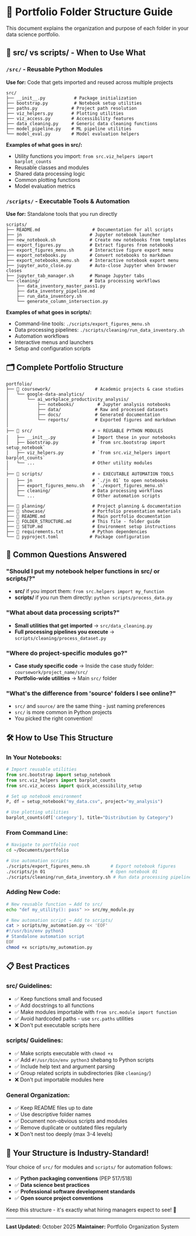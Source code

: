# 📁 Portfolio Folder Structure Guide

This document explains the organization and purpose of each folder in your data science portfolio.

## 🎯 **src/ vs scripts/ - When to Use What**

### `/src/` - **Reusable Python Modules**
**Use for:** Code that gets imported and reused across multiple projects

```
src/
├── __init__.py           # Package initialization
├── bootstrap.py          # Notebook setup utilities
├── paths.py             # Project path resolution
├── viz_helpers.py       # Plotting utilities
├── viz_access.py        # Accessibility features
├── data_cleaning.py     # Generic data cleaning functions
├── model_pipeline.py    # ML pipeline utilities
└── model_eval.py        # Model evaluation helpers
```

**Examples of what goes in src/:**
- Utility functions you import: `from src.viz_helpers import barplot_counts`
- Reusable classes and modules
- Shared data processing logic
- Common plotting functions
- Model evaluation metrics

### `/scripts/` - **Executable Tools & Automation**
**Use for:** Standalone tools that you run directly

```
scripts/
├── README.md                    # Documentation for all scripts
├── jn                          # Jupyter notebook launcher
├── new_notebook.sh             # Create new notebooks from templates
├── export_figures.py           # Extract figures from notebooks
├── export_figures_menu.sh      # Interactive figure export menu
├── export_notebooks.py         # Convert notebooks to markdown
├── export_notebooks_menu.sh    # Interactive notebook export menu
├── jupyter_auto_close.py       # Auto-close Jupyter when browser closes
├── jupyter_tab_manager.sh      # Manage Jupyter tabs
└── cleaning/                   # Data processing workflows
    ├── data_inventory_master_pass1.py
    ├── data_inventory_pipeline.md
    ├── run_data_inventory.sh
    └── generate_column_intersection.py
```

**Examples of what goes in scripts/:**
- Command-line tools: `./scripts/export_figures_menu.sh`
- Data processing pipelines: `./scripts/cleaning/run_data_inventory.sh`
- Automation workflows
- Interactive menus and launchers
- Setup and configuration scripts

## 🗂️ **Complete Portfolio Structure**

```
portfolio/
├── 📁 coursework/                 # Academic projects & case studies
│   └── google-data-analytics/
│       └── ai_workplace_productivity_analysis/
│           ├── notebooks/         # Jupyter analysis notebooks
│           ├── data/             # Raw and processed datasets
│           ├── docs/             # Generated documentation
│           └── reports/          # Exported figures and markdown
│
├── 📁 src/                       # ⭐ REUSABLE PYTHON MODULES
│   ├── __init__.py              # Import these in your notebooks
│   ├── bootstrap.py             # `from src.bootstrap import setup_notebook`
│   ├── viz_helpers.py           # `from src.viz_helpers import barplot_counts`
│   └── ...                      # Other utility modules
│
├── 📁 scripts/                   # ⭐ EXECUTABLE AUTOMATION TOOLS
│   ├── jn                       # `./jn 01` to open notebooks
│   ├── export_figures_menu.sh   # `./export_figures_menu.sh`
│   ├── cleaning/                # Data processing workflows
│   └── ...                      # Other automation scripts
│
├── 📁 planning/                  # Project planning & documentation
├── 📁 showcase/                  # Portfolio presentation materials
├── 📄 README.md                  # Main portfolio documentation
├── 📄 FOLDER_STRUCTURE.md        # This file - folder guide
├── 📄 SETUP.md                   # Environment setup instructions
├── 📄 requirements.txt           # Python dependencies
└── 📄 pyproject.toml            # Package configuration
```

## 🤔 **Common Questions Answered**

### **"Should I put my notebook helper functions in src/ or scripts/?"**
- **src/** if you import them: `from src.helpers import my_function`
- **scripts/** if you run them directly: `python scripts/process_data.py`

### **"What about data processing scripts?"**
- **Small utilities that get imported** → `src/data_cleaning.py`
- **Full processing pipelines you execute** → `scripts/cleaning/process_dataset.py`

### **"Where do project-specific modules go?"**
- **Case study specific code** → Inside the case study folder: `coursework/project_name/src/`
- **Portfolio-wide utilities** → Main `src/` folder

### **"What's the difference from 'source' folders I see online?"**
- `src/` and `source/` are the same thing - just naming preferences
- `src/` is more common in Python projects
- You picked the right convention!

## 🛠️ **How to Use This Structure**

### **In Your Notebooks:**
```python
# Import reusable utilities
from src.bootstrap import setup_notebook
from src.viz_helpers import barplot_counts
from src.viz_access import quick_accessibility_setup

# Set up notebook environment
P, df = setup_notebook("my_data.csv", project="my_analysis")

# Use plotting utilities
barplot_counts(df['category'], title="Distribution by Category")
```

### **From Command Line:**
```bash
# Navigate to portfolio root
cd ~/Documents/portfolio

# Use automation scripts
./scripts/export_figures_menu.sh        # Export notebook figures
./scripts/jn 01                         # Open notebook 01
./scripts/cleaning/run_data_inventory.sh # Run data processing pipeline
```

### **Adding New Code:**
```bash
# New reusable function → Add to src/
echo "def my_utility(): pass" >> src/my_module.py

# New automation script → Add to scripts/
cat > scripts/my_automation.py << 'EOF'
#!/usr/bin/env python3
# Standalone automation script
EOF
chmod +x scripts/my_automation.py
```

## 📋 **Best Practices**

### **src/ Guidelines:**
- ✅ Keep functions small and focused
- ✅ Add docstrings to all functions
- ✅ Make modules importable with `from src.module import function`
- ✅ Avoid hardcoded paths - use `src.paths` utilities
- ❌ Don't put executable scripts here

### **scripts/ Guidelines:**
- ✅ Make scripts executable with `chmod +x`
- ✅ Add `#!/usr/bin/env python3` shebang to Python scripts
- ✅ Include help text and argument parsing
- ✅ Group related scripts in subdirectories (like `cleaning/`)
- ❌ Don't put importable modules here

### **General Organization:**
- ✅ Keep README files up to date
- ✅ Use descriptive folder names
- ✅ Document non-obvious scripts and modules
- ✅ Remove duplicate or outdated files regularly
- ❌ Don't nest too deeply (max 3-4 levels)

## 🎉 **Your Structure is Industry-Standard!**

Your choice of `src/` for modules and `scripts/` for automation follows:
- ✅ **Python packaging conventions** (PEP 517/518)
- ✅ **Data science best practices**
- ✅ **Professional software development standards**
- ✅ **Open source project conventions**

Keep this structure - it's exactly what hiring managers expect to see! 🎯

---

**Last Updated:** October 2025
**Maintainer:** Portfolio Organization System